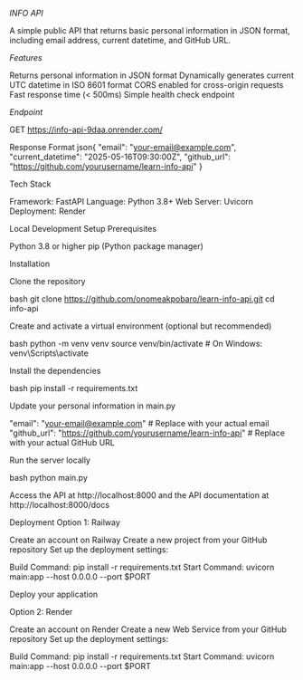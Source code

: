 *INFO API*


A simple public API that returns basic personal information in JSON format, including email address, current datetime, and GitHub URL.


*Features*

Returns personal information in JSON format
Dynamically generates current UTC datetime in ISO 8601 format
CORS enabled for cross-origin requests
Fast response time (< 500ms)
Simple health check endpoint



*Endpoint*

GET https://info-api-9daa.onrender.com/

Response Format
json{
  "email": "your-email@example.com",
  "current_datetime": "2025-05-16T09:30:00Z", 
  "github_url": "https://github.com/yourusername/learn-info-api"
}


Tech Stack

Framework: FastAPI
Language: Python 3.8+
Web Server: Uvicorn
Deployment: Render

Local Development Setup
Prerequisites

Python 3.8 or higher
pip (Python package manager)

Installation

Clone the repository

bash git clone https://github.com/onomeakpobaro/learn-info-api.git
cd info-api

Create and activate a virtual environment (optional but recommended)

bash python -m venv venv
source venv/bin/activate  # On Windows: venv\Scripts\activate

Install the dependencies

bash pip install -r requirements.txt

Update your personal information in main.py


"email": "your-email@example.com"  # Replace with your actual email
"github_url": "https://github.com/yourusername/learn-info-api"  # Replace with your actual GitHub URL

Run the server locally

bash python main.py

Access the API at http://localhost:8000 and the API documentation at http://localhost:8000/docs

Deployment
Option 1: Railway

Create an account on Railway
Create a new project from your GitHub repository
Set up the deployment settings:

Build Command: pip install -r requirements.txt
Start Command: uvicorn main:app --host 0.0.0.0 --port $PORT


Deploy your application

Option 2: Render

Create an account on Render
Create a new Web Service from your GitHub repository
Set up the deployment settings:

Build Command: pip install -r requirements.txt
Start Command: uvicorn main:app --host 0.0.0.0 --port $PORT


